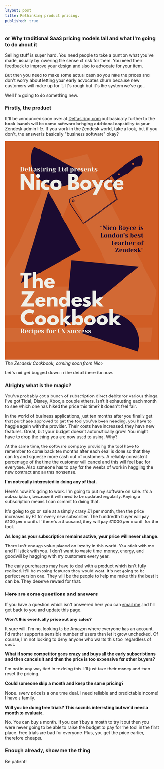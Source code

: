 ```yaml
---
layout: post
title: Rethinking product pricing.
published: true
---
```


### or Why traditional SaaS pricing models fail and what I'm going to do about it

Selling stuff is super hard. You need people to take a punt on what you've made, usually by lowering the sense of risk for them. You need their feedback to improve your design and also to advocate for your item.

But then you need to make some actual cash so you hike the prices and don't worry about letting your early advocates churn because new customers will make up for it. It's rough<!--excerpt-end--> but it's the system we've got.

Well I'm going to do something new.

### Firstly, the product

It'll be announced soon over at [Deltastring.com](https://deltastring.com) but basically further to the book launch will be some software bringing additional capability to your Zendesk admin life. If you work in the Zendesk world, take a look, but if you don't, the answer is basically "business software" okay?

![The Zendesk Cookbook, coming soon from Nico](/public/img/zendesk-cookbook.png)
*The Zendesk Cookbook, coming soon from Nico*

Let's not get bogged down in the detail there for now.

### Alrighty what is the magic?

You've probably got a bunch of subscription direct debits for various things. I've got Tidal, Disney, Xbox, a couple others. Isn't it exhausting each month to see which one has hiked the price this time? It doesn't feel fair.

In the world of business applications, just ten months after you finally get that purchase approved to get the tool you've been needing, you have to haggle again with the provider. Their costs have increased, they have new features. Great, but your budget doesn't automatically grow! You might have to drop the thing you are now used to using. Why?

At the same time, the software company providing the tool have to remember to come back ten months after each deal is done so that they can try and squeeze more cash out of customers. A reliably consistent percentage of the time the customer will cancel and this will feel bad for everyone. Also someone has to pay for the weeks of work in haggling the new contract and all this nonsense.

**I'm not really interested in doing any of that.**

Here's how it's going to work. I'm going to put my software on sale. It's a subscription, because it will need to be updated regularly. Paying a subscription means I can commit to doing that.

It's going to go on sale at a simply crazy £1 per month, then the price increases by £1 for every new subscriber. The hundredth buyer will pay £100 per month. If there's a thousand, they will pay £1000 per month for the tool.

**As long as your subscription remains active, your price will never change.**

There isn't enough value placed on loyalty in this world. You stick with me and I'll stick with you. I don't want to waste time, money, energy, and goodwill by haggling with my customers every year.

The early purchasers may have to deal with a product which isn't fully realised. It'll be missing features they would want. It's not going to be perfect version one. They will be the people to help me make this the best it can be. They deserve reward for that.

### Here are some questions and answers

If you have a question which isn't answered here you can <a href="mailto:nico@deltastring.com">email me</a> and I'll get back to you and update this page.

**Won't this eventually price out any sales?**

It sure will. I'm not looking to be Amazon where everyone has an account. I'd rather support a sensible number of users than let it grow unchecked. Of course, I'm not looking to deny anyone who wants this tool regardless of cost.

**What if some competitor goes crazy and buys all the early subscriptions and then cancels it and then the price is too expensive for other buyers?**

I'm not in any way tied in to doing this. I'll just take their money and then reset the pricing.

**Could someone skip a month and keep the same pricing?**

Nope, every price is a one time deal. I need reliable and predictable income! I have a family.

**Will you be doing free trials? This sounds interesting but we'd need a month to evaluate.**

No. You can buy a month. If you can't buy a month to try it out then you were never going to be able to raise the budget to pay for the tool in the first place. Free trials are bad for everyone. Plus, you get the price earlier, therefore cheaper.

### Enough already, show me the thing

Be patient!
